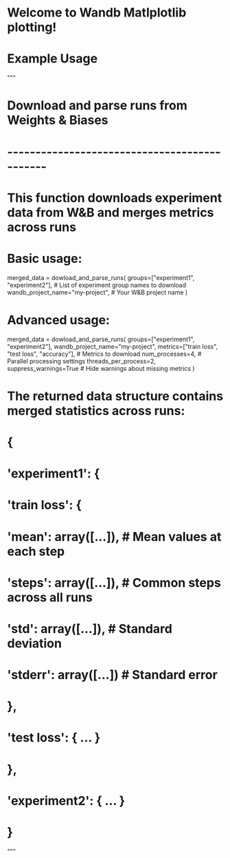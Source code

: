 # Welcome to Wandb Matlplotlib plotting!


# Example Usage
"""
# Download and parse runs from Weights & Biases
# ---------------------------------------------
# This function downloads experiment data from W&B and merges metrics across runs

# Basic usage:
merged_data = dowload_and_parse_runs(
    groups=["experiment1", "experiment2"],  # List of experiment group names to download
    wandb_project_name="my-project",        # Your W&B project name
)

# Advanced usage:
merged_data = dowload_and_parse_runs(
    groups=["experiment1", "experiment2"],
    wandb_project_name="my-project",
    metrics=["train loss", "test loss", "accuracy"],  # Metrics to download
    num_processes=4,                                  # Parallel processing settings
    threads_per_process=2,
    suppress_warnings=True                            # Hide warnings about missing metrics
)

# The returned data structure contains merged statistics across runs:
# {
#   'experiment1': {
#     'train loss': {
#       'mean': array([...]),     # Mean values at each step
#       'steps': array([...]),    # Common steps across all runs
#       'std': array([...]),      # Standard deviation
#       'stderr': array([...])    # Standard error
#     },
#     'test loss': { ... }
#   },
#   'experiment2': { ... }
# }
"""
